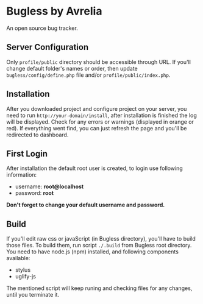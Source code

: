 Bugless by Avrelia
=================

An open source bug tracker.

Server Configuration
--------------------
Only `profile/public` directory should be accessible through URL. If you'll change default folder's names or order,
then update `bugless/config/define.php` file and/or `profile/public/index.php`.

Installation
------------
After you downloaded project and configure project on your server, you need to run `http://your-domain/install`,
after installation is finished the log will be displayed. Check for any errors or warnings (displayed in orange or red).
If everything went find, you can just refresh the page and you'll be redirected to dashboard.

First Login
-----------
After installation the default root user is created, to login use following information:
- username: **root@localhost**
- password: **root**

**Don't forget to change your default username and password.**

Build
-----
If you'll edit raw css or javaScript (in Bugless directory), you'll have to build those files. 
To build them, run script `./.build` from Bugless root directory.
You need to have node.js (npm) installed, and following components available:
- stylus
- uglify-js

The mentioned script will keep runing and checking files for any changes, until you terminate it.